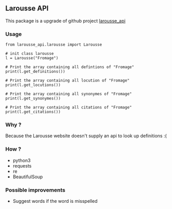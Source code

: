 ## Larousse API

This package is a upgrade of github project [larousse_api](https://github.com/quentin-dev/larousse_api)  


### Usage
```python3
from larousse_api.larousse import Larousse

# init class larousse
l = Larousse("Fromage")

# Print the array containing all defintions of "Fromage"
print(l.get_definitions())

# Print the array containing all locution of "Fromage"
print(l.get_locutions())

# Print the array containing all synonymes of "Fromage"
print(l.get_synonymes())

# Print the array containing all citations of "Fromage"
print(l.get_citations())
```

### Why ?
Because the Larousse website doesn't supply an api to look up definitions :(

### How ?
* python3
* requests
* re
* BeautifulSoup

### Possible improvements
* Suggest words if the word is misspelled

